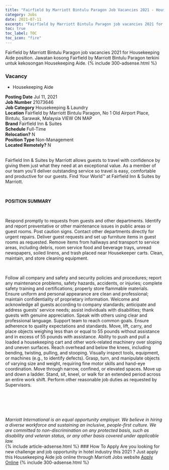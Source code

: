 ```yaml
---
title: "Fairfield by Marriott Bintulu Paragon Job Vacancies 2021 - Housekeeping Aide" 
category: Jobs 
date: 2021-07-11 
excerpt: "Fairfield by Marriott Bintulu Paragon job vacancies 2021 for Housekeeping Aide position. Jawatan kosong Fairfield by Marriott Bintulu Paragon terkini untuk kekosongan Housekeeping Aide." 
toc: true 
toc_label: TOC 
toc_icon: "fire" 
--- 
```


Fairfield by Marriott Bintulu Paragon job vacancies 2021 for Housekeeping Aide position. Jawatan kosong Fairfield by Marriott Bintulu Paragon terkini untuk kekosongan Housekeeping Aide. 
{% include 300-adsense.html %} 
### Vacancy 
- Housekeeping Aide 
<div><div><b>Posting Date</b> Jul 11, 2021<br><b>Job Number</b> 21073646<br><b>Job Category</b> Housekeeping &amp; Laundry<br><b>Location</b> Fairfield by Marriott Bintulu Paragon, No 1 Old Airport Place, Bintulu, Sarawak, Malaysia VIEW ON MAP<br><b>Brand</b> Fairfield Inn &amp; Suites<br><b>Schedule</b> Full-Time<br><b>Relocation?</b> N<br><b>Position Type</b> Non-Management<br><b>Located Remotely?</b> N<br><br><p>Fairfield Inn &amp; Suites by Marriott allows guests to travel with confidence by giving them just what they need at an exceptional value. As a member of our team you'll deliver outstanding service so travel is easy, comfortable and productive for our guests. Find Your World&#8482; at Fairfield Inn &amp; Suites by Marriott.</p><br></div><div> <p><strong>POSITION SUMMARY</strong></p> <p>&#160;</p> <p>Respond promptly to requests from guests and other departments. Identify and report preventative or other maintenance issues in public areas or guest rooms. Post caution signs. Contact other departments directly for urgent repairs. Deliver guest requests and set up furniture items in guest rooms as requested. Remove items from hallways and transport to service areas, including debris, room service food and beverage trays, unread newspapers, soiled linens, and trash placed near Housekeeper carts. Clean, maintain, and store cleaning equipment.</p> <p>&#160;</p> <p>Follow all company and safety and security policies and procedures; report any maintenance problems, safety hazards, accidents, or injuries; complete safety training and certifications; properly store flammable materials. Ensure uniform and personal appearance are clean and professional; maintain confidentiality of proprietary information. Welcome and acknowledge all guests according to company standards; anticipate and address guests&#8217; service needs; assist individuals with disabilities; thank guests with genuine appreciation. Speak with others using clear and professional language. Support team to reach common goals. Ensure adherence to quality expectations and standards. Move, lift, carry, and place objects weighing less than or equal to 55 pounds without assistance and in excess of 55 pounds with assistance. Ability to push and pull a loaded a housekeeping cart and other work-related machinery over sloping and uneven surfaces. Reach overhead and below the knees, including bending, twisting, pulling, and stooping. Visually inspect tools, equipment, or machines (e.g., to identify defects). Grasp, turn, and manipulate objects of varying size and weight, requiring fine motor skills and hand-eye coordination. Move through narrow, confined, or elevated spaces. Move up and down a ladder. Stand, sit, kneel, or walk for an extended period across an entire work shift. Perform other reasonable job duties as requested by Supervisors.</p> <p>&#160;</p> <p>&#160;</p> </div> <div> &#160;</div> <em>Marriott International is an equal opportunity employer.&#160;We believe in hiring a diverse workforce and sustaining an inclusive, people-first culture.&#160;We are committed to non-discrimination on&#160;any&#160;protected&#160;basis, such as disability and veteran status, or any other basis covered under applicable law.</em><br></div> 
{% include article-adsense.html %} 
### How To Apply 
Are you looking for new challenge and job opportunity in hotel industry this 2021 ?
Just apply this Housekeeping Aide job online through Marriott Jobs website 
<a href="https://jobs.marriott.com/marriott/jobs/21073646?lang=en-us" class="btn btn--info" target="_blank" rel="nofollow noopenner">Apply Online</a> 
{% include 300-adsense.html %} 